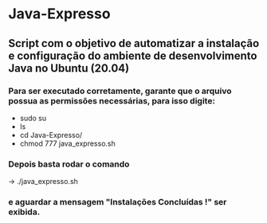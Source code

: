 # Java-Expresso
## Script com o objetivo de automatizar a instalação e configuração do ambiente de desenvolvimento Java no Ubuntu (20.04)

### Para ser executado corretamente, garante que o arquivo possua as permissões necessárias, para isso digite:

- sudo su
- ls
- cd Java-Expresso/
- chmod 777 java_expresso.sh

### Depois basta rodar o comando

-> ./java_expresso.sh 

### e aguardar a mensagem "Instalações Concluídas !" ser exibida. 
